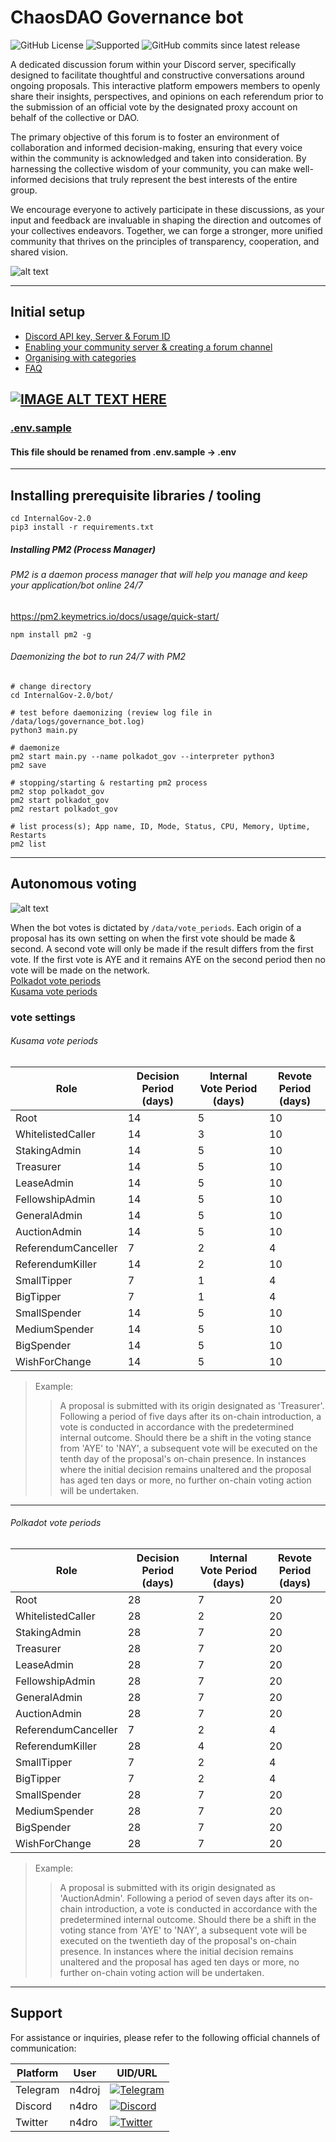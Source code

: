 # ChaosDAO Governance bot

![GitHub License](https://img.shields.io/github/license/ChaosDAO-org/InternalGov-2.0)
![Supported](https://img.shields.io/badge/python-3.9.5%2B-blue)
![GitHub commits since latest release](https://img.shields.io/github/commits-since/ChaosDAO-org/InternalGov-2.0/latest)  

A dedicated discussion forum within your Discord server, specifically designed to facilitate thoughtful and constructive conversations around ongoing proposals. This interactive platform empowers members to openly share their insights, perspectives, and opinions on each referendum prior to the submission of an official vote by the designated proxy account on behalf of the collective or DAO.

The primary objective of this forum is to foster an environment of collaboration and informed decision-making, ensuring that every voice within the community is acknowledged and taken into consideration. By harnessing the collective wisdom of your community, you can make well-informed decisions that truly represent the best interests of the entire group.

We encourage everyone to actively participate in these discussions, as your input and feedback are invaluable in shaping the direction and outcomes of your collectives endeavors. Together, we can forge a stronger, more unified community that thrives on the principles of transparency, cooperation, and shared vision.

![alt text](https://i.imgur.com/Ogg29qC.png)

---

## Initial setup
- [Discord API key, Server & Forum ID](https://github.com/ChaosDAO-org/InternalGov-2.0/wiki/1.-Initial-Setup#discord-application-api-key)
- [Enabling your community server & creating a forum channel](https://github.com/ChaosDAO-org/InternalGov-2.0/wiki/2.-Forum-Channels#what-are-forum-channels)
- [Organising with categories](https://github.com/ChaosDAO-org/InternalGov-2.0/wiki/3.-Channel-Categories#adding-a-category)
- [FAQ](https://github.com/ChaosDAO-org/InternalGov-2.0/wiki/99.-FAQ)

  
[![IMAGE ALT TEXT HERE](https://img.youtube.com/vi/SYnpgcgfDsA/0.jpg)](https://www.youtube.com/watch?v=SYnpgcgfDsA)
---

### [.env.sample](https://raw.githubusercontent.com/ChaosDAO-org/InternalGov-2.0/main/.env.sample)
#### This file should be renamed from .env.sample -> .env

---

## Installing prerequisite libraries / tooling
```shell
cd InternalGov-2.0
pip3 install -r requirements.txt
```

##### Installing PM2 (Process Manager)
###### PM2 is a daemon process manager that will help you manage and keep your application/bot online 24/7  
https://pm2.keymetrics.io/docs/usage/quick-start/  

`npm install pm2 -g`

###### Daemonizing the bot to run 24/7 with PM2
```shell
# change directory
cd InternalGov-2.0/bot/

# test before daemonizing (review log file in /data/logs/governance_bot.log)
python3 main.py

# daemonize
pm2 start main.py --name polkadot_gov --interpreter python3
pm2 save

# stopping/starting & restarting pm2 process
pm2 stop polkadot_gov
pm2 start polkadot_gov
pm2 restart polkadot_gov

# list process(s); App name, ID, Mode, Status, CPU, Memory, Uptime, Restarts
pm2 list
```

---
## Autonomous voting
![alt text](https://i.imgur.com/5d0HJsY.png)  

When the bot votes is dictated by `/data/vote_periods`. Each origin of a proposal has its own setting on when the first vote should be made & second. A second vote will only be made if the result differs from the first vote. If the first vote is AYE and it remains AYE on the second period then no vote will be made on the network.  
[Polkadot vote periods](/data/vote_periods/polkadot.json)  
[Kusama vote periods](/data/vote_periods/kusama.json)


### vote settings
###### Kusama vote periods
| Role                | Decision Period (days) | Internal Vote Period (days) | Revote Period (days) |
|---------------------|------------------------|-----------------------------|----------------------|
| Root                | 14                     | 5                           | 10                   |
| WhitelistedCaller   | 14                     | 3                           | 10                   |
| StakingAdmin        | 14                     | 5                           | 10                   |
| Treasurer           | 14                     | 5                           | 10                   |
| LeaseAdmin          | 14                     | 5                           | 10                   |
| FellowshipAdmin     | 14                     | 5                           | 10                   |
| GeneralAdmin        | 14                     | 5                           | 10                   |
| AuctionAdmin        | 14                     | 5                           | 10                   |
| ReferendumCanceller | 7                      | 2                           | 4                    |
| ReferendumKiller    | 14                     | 2                           | 10                   |
| SmallTipper         | 7                      | 1                           | 4                    |
| BigTipper           | 7                      | 1                           | 4                    |
| SmallSpender        | 14                     | 5                           | 10                   |
| MediumSpender       | 14                     | 5                           | 10                   |
| BigSpender          | 14                     | 5                           | 10                   |
| WishForChange       | 14                     | 5                           | 10                   |
> Example:
> > A proposal is submitted with its origin designated as 'Treasurer'. Following a period of five days after its on-chain introduction, a vote is conducted in accordance with the predetermined internal outcome. Should there be a shift in the voting stance from 'AYE' to 'NAY', a subsequent vote will be executed on the tenth day of the proposal's on-chain presence. In instances where the initial decision remains unaltered and the proposal has aged ten days or more, no further on-chain voting action will be undertaken.

---

###### Polkadot vote periods
| Role                | Decision Period (days) | Internal Vote Period (days) | Revote Period (days) |
|---------------------|------------------------|-----------------------------|----------------------|
| Root                | 28                     | 7                           | 20                   |
| WhitelistedCaller   | 28                     | 2                           | 20                   |
| StakingAdmin        | 28                     | 7                           | 20                   |
| Treasurer           | 28                     | 7                           | 20                   |
| LeaseAdmin          | 28                     | 7                           | 20                   |
| FellowshipAdmin     | 28                     | 7                           | 20                   |
| GeneralAdmin        | 28                     | 7                           | 20                   |
| AuctionAdmin        | 28                     | 7                           | 20                   |
| ReferendumCanceller | 7                      | 2                           | 4                    |
| ReferendumKiller    | 28                     | 4                           | 20                   |
| SmallTipper         | 7                      | 2                           | 4                    |
| BigTipper           | 7                      | 2                           | 4                    |
| SmallSpender        | 28                     | 7                           | 20                   |
| MediumSpender       | 28                     | 7                           | 20                   |
| BigSpender          | 28                     | 7                           | 20                   |
| WishForChange       | 28                     | 7                           | 20                   |
> Example:
> > A proposal is submitted with its origin designated as 'AuctionAdmin'. Following a period of seven days after its on-chain introduction, a vote is conducted in accordance with the predetermined internal outcome. Should there be a shift in the voting stance from 'AYE' to 'NAY', a subsequent vote will be executed on the twentieth day of the proposal's on-chain presence. In instances where the initial decision remains unaltered and the proposal has aged ten days or more, no further on-chain voting action will be undertaken.

---

## Support
For assistance or inquiries, please refer to the following official channels of communication: 

| Platform | User   | UID/URL                                                                                                                                                                                      |
|----------|--------|----------------------------------------------------------------------------------------------------------------------------------------------------------------------------------------------|
| Telegram | n4droj | [![Telegram](https://img.shields.io/badge/Telegram-2CA5E0?style=for-the-badge&logo=telegram&logoColor=white&link=https://t.me/n4droj)](https://t.me/n4droj)                                  |
| Discord  | n4dro  | [![Discord](https://img.shields.io/badge/Discord-7289DA?style=for-the-badge&logo=discord&logoColor=white&link=https%3A%2F%2Fdiscord.gg%2FfGJe2AWkGe)](https://discord.com/invite/fGJe2AWkGe) |
| Twitter  | n4dro  | [![Twitter](https://img.shields.io/twitter/follow/N4DRO)](https://www.x.com/N4DRO)                                                                                                           |
